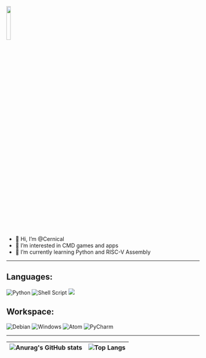 <p align="left" width="100%">
    <img width=15% src="https://user-images.githubusercontent.com/84983282/165531007-e3c97de1-fca2-4ae1-8369-602401723ee9.png">
</p>

- 👋 Hi, I’m @Cernical
- 👀 I’m interested in CMD games and apps
- 🌱 I’m currently learning Python and RISC-V Assembly

<hr>

<h2>Languages:</h2>

![Python](https://img.shields.io/badge/python-3670A0?style=for-the-badge&logo=python&logoColor=ffdd54) ![Shell Script](https://img.shields.io/badge/shell_script-%23121011.svg?style=for-the-badge&logo=gnu-bash&logoColor=white) ![](https://img.shields.io/badge/Assembly-RISC--V-yellow?style=for-the-badge&logo=) &ensp;

<h2>Workspace:</h2>

![Debian](https://img.shields.io/badge/Debian-D70A53?style=for-the-badge&logo=debian&logoColor=white) ![Windows](https://img.shields.io/badge/Windows-0078D6?style=for-the-badge&logo=windows&logoColor=white) ![Atom](https://img.shields.io/badge/Atom-%2366595C.svg?style=for-the-badge&logo=atom&logoColor=white) ![PyCharm](https://img.shields.io/badge/pycharm-143?style=for-the-badge&logo=pycharm&logoColor=black&color=black&labelColor=green) &ensp;

<hr>

| ![Anurag's GitHub stats](https://github-readme-stats.vercel.app/api?username=Cernical&theme=algolia&show_icons=true) | ![Top Langs](https://github-readme-stats.vercel.app/api/top-langs/?username=Cernical&layout=compact&theme=algolia&card_width=280) |
| :-----------: | :-----------: |

<!---
- 💞️ I’m looking to collaborate on ...
- 📫 How to reach me ...

Cernical/Cernical is a ✨ special ✨ repository because its `README.md` (this file) appears on your GitHub profile.
You can click the Preview link to take a look at your changes.
--->
